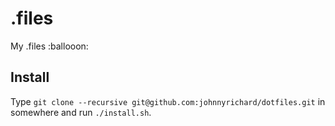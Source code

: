 .files 
=========

My .files :ballooon:

Install
-------

Type `git clone --recursive git@github.com:johnnyrichard/dotfiles.git` in somewhere and run `./install.sh`.
